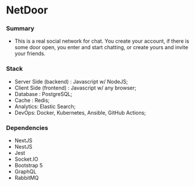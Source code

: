 # NetDoor

### Summary
- This is a real social network for chat. You create your account, if there is some door open, you enter and start chatting, or create yours and invite your friends.

### Stack
- Server Side (backend)  : Javascript w/ NodeJS;
- Client Side (frontend) : Javascript w/ any browser;
- Database : PostgreSQL;
- Cache : Redis;
- Analytics: Elastic Search;
- DevOps: Docker, Kubernetes, Ansible, GitHub Actions;

### Dependencies
- NextJS
- NestJS
- Jest
- Socket.IO
- Bootstrap 5
- GraphQL
- RabbitMQ